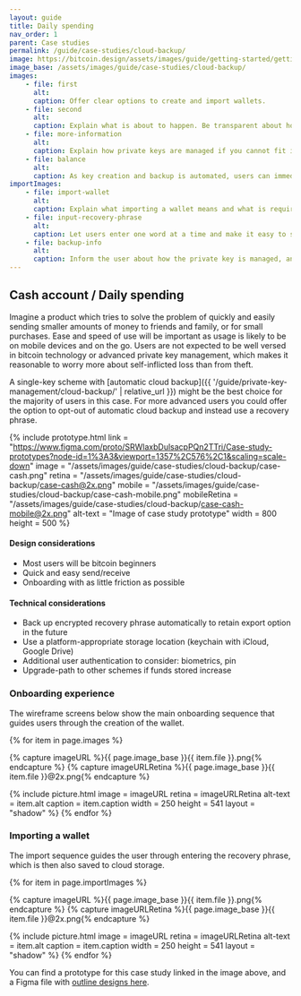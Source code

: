 ```yaml
---
layout: guide
title: Daily spending
nav_order: 1
parent: Case studies
permalink: /guide/case-studies/cloud-backup/
image: https://bitcoin.design/assets/images/guide/getting-started/getting-started-preview.jpg
image_base: /assets/images/guide/case-studies/cloud-backup/
images:
    - file: first
      alt:
      caption: Offer clear options to create and import wallets.
    - file: second
      alt:
      caption: Explain what is about to happen. Be transparent about how the private key is stored and the risks. Advanced options can be placed on a separate page.
    - file: more-information
      alt:
      caption: Explain how private keys are managed if you cannot fit it all on the previous screen. Link to general Bitcoin information to help users get up to speed.
    - file: balance
      alt:
      caption: As key creation and backup is automated, users can immediately be navigated to the home screen.
importImages:
    - file: import-wallet
      alt:
      caption: Explain what importing a wallet means and what is required. Point out features or functions your wallet does not support if users may expect them.
    - file: input-recovery-phrase
      alt:
      caption: Let users enter one word at a time and make it easy to see what order they should go in.
    - file: backup-info
      alt:
      caption: Inform the user about how the private key is managed, and if you have options let users decide here.
---
```


<!--

Editor's notes

-->

## Cash account / Daily spending

Imagine a product which tries to solve the problem of quickly and easily sending smaller amounts of money to friends and family, or for small purchases. Ease and speed of use will be important as usage is likely to be on mobile devices and on the go. Users are not expected to be well versed in bitcoin technology or advanced private key management, which makes it reasonable to worry more about self-inflicted loss than from theft.

A single-key scheme with [automatic cloud backup]({{ '/guide/private-key-management/cloud-backup/' | relative_url }}) might be the best choice for the majority of users in this case. For more advanced users you could offer the option to opt-out of automatic cloud backup and instead use a recovery phrase.

{% include prototype.html
   link = "https://www.figma.com/proto/SRWlaxbDulsacpPQn2TTri/Case-study-prototypes?node-id=1%3A3&viewport=1357%2C576%2C1&scaling=scale-down"
   image = "/assets/images/guide/case-studies/cloud-backup/case-cash.png"
   retina = "/assets/images/guide/case-studies/cloud-backup/case-cash@2x.png"
   mobile = "/assets/images/guide/case-studies/cloud-backup/case-cash-mobile.png"
   mobileRetina = "/assets/images/guide/case-studies/cloud-backup/case-cash-mobile@2x.png"
   alt-text = "Image of case study prototype"
   width = 800
   height = 500
%}

#### Design considerations
- Most users will be bitcoin beginners
- Quick and easy send/receive
- Onboarding with as little friction as possible

#### Technical considerations
- Back up encrypted recovery phrase automatically to retain export option in the future
- Use a platform-appropriate storage location (keychain with iCloud, Google Drive)
- Additional user authentication to consider: biometrics, pin
- Upgrade-path to other schemes if funds stored increase

### Onboarding experience

The wireframe screens below show the main onboarding sequence that guides users through the creation of the wallet.

<div class="image-slide-gallery">

{% for item in page.images %}

{% capture imageURL %}{{ page.image_base }}{{ item.file }}.png{% endcapture %}
{% capture imageURLRetina %}{{ page.image_base }}{{ item.file }}@2x.png{% endcapture %}

{% include picture.html
   image = imageURL
   retina = imageURLRetina
   alt-text = item.alt
   caption = item.caption
   width = 250
   height = 541
   layout = "shadow"
%}
{% endfor %}

</div>

### Importing a wallet

The import sequence guides the user through entering the recovery phrase, which is then also saved to cloud storage.

<div class="image-slide-gallery">

{% for item in page.importImages %}

{% capture imageURL %}{{ page.image_base }}{{ item.file }}.png{% endcapture %}
{% capture imageURLRetina %}{{ page.image_base }}{{ item.file }}@2x.png{% endcapture %}

{% include picture.html
   image = imageURL
   retina = imageURLRetina
   alt-text = item.alt
   caption = item.caption
   width = 250
   height = 541
   layout = "shadow"
%}
{% endfor %}

</div>

You can find a prototype for this case study linked in the image above, and a Figma file with [outline designs here](https://www.figma.com/file/SRWlaxbDulsacpPQn2TTri/Case-study-prototypes?node-id=0%3A1).
